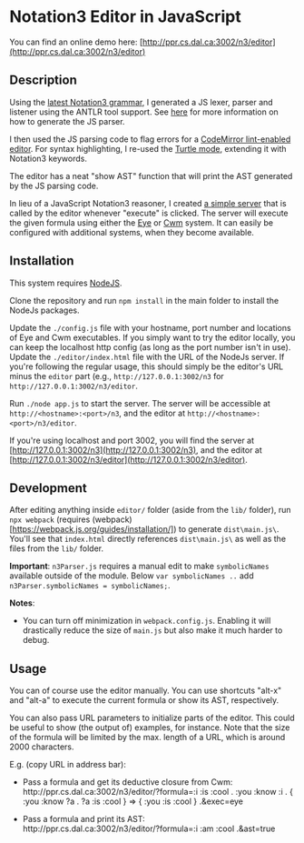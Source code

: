 # Notation3 Editor in JavaScript

You can find an online demo here: [http://ppr.cs.dal.ca:3002/n3/editor](http://ppr.cs.dal.ca:3002/n3/editor)

## Description

Using the [latest Notation3 grammar](https://github.com/w3c/N3/blob/master/grammar/README.md), 
I generated a JS lexer, parser and listener using the ANTLR tool support. 
See [here](https://github.com/w3c/N3/blob/master/grammar/README.md#creating-the-js-parser) for more information on how to generate the JS parser.

I then used the JS parsing code to flag errors for a [CodeMirror lint-enabled editor](https://codemirror.net/demo/lint.html). 
For syntax highlighting, I re-used the [Turtle mode](https://codemirror.net/mode/turtle/index.html),
extending it with Notation3 keywords. 

The editor has a neat "show AST" function that will print the AST generated by the JS parsing code.

In lieu of a JavaScript Notation3 reasoner, 
I created [a simple server](https://github.com/william-vw/n3-editor-js/blob/master/app.js)
that is called by the editor whenever "execute" is clicked. The server will execute the given formula using 
either the [Eye](https://github.com/josd/eye) or [Cwm](https://www.w3.org/2000/10/swap/doc/cwm.html) system. 
It can easily be configured with additional systems, when they become available.

## Installation

This system requires [NodeJS](https://nodejs.org/en/).

Clone the repository and run `npm install` in the main folder to install the NodeJs packages.

Update the `./config.js` file with your hostname, port number and locations of Eye and Cwm executables.
If you simply want to try the editor locally, you can keep the localhost http config (as long as the port number isn't in use). Update the `./editor/index.html` file with the URL of the NodeJs server. If you're following the regular usage, this should simply be the editor's URL minus the `editor` part (e.g., `http://127.0.0.1:3002/n3` for `http://127.0.0.1:3002/n3/editor`.

Run `./node app.js` to start the server. 
The server will be accessible at `http://<hostname>:<port>/n3`, and the editor at `http://<hostname>:<port>/n3/editor`. 

If you're using localhost and port 3002, you will find the server at [http://127.0.0.1:3002/n3](http://127.0.0.1:3002/n3), and the editor at [http://127.0.0.1:3002/n3/editor](http://127.0.0.1:3002/n3/editor).

## Development

After editing anything inside `editor/` folder (aside from the `lib/` folder), run `npx webpack` (requires (webpack)[https://webpack.js.org/guides/installation/]) to generate `dist\main.js\`. You'll see that `index.html` directly references `dist\main.js\` as well as the files from the `lib/` folder.

**Important**: `n3Parser.js` requires a manual edit to make `symbolicNames` available outside of the module. Below `var symbolicNames ..` add `n3Parser.symbolicNames = symbolicNames;`.

**Notes**:
- You can turn off minimization in `webpack.config.js`. Enabling it will drastically reduce the size of `main.js` but also make it much harder to debug.


## Usage

You can of course use the editor manually. You can use shortcuts "alt-x" and "alt-a" to execute the current formula or show its AST, respectively.

You can also pass URL parameters to initialize parts of the editor. This could be useful to show (the output of) examples, for instance. Note that the size of the formula will be limited by the max. length of a URL, which is around 2000 characters.

E.g. (copy URL in address bar):
- Pass a formula and get its deductive closure from Cwm:  
ht<span>tp://</span>ppr.cs.dal.ca:3002/n3/editor/?formula=:i :is :cool . :you :know :i . { :you :know ?a . ?a :is :cool } => { :you :is :cool } .&exec=eye

- Pass a formula and print its AST:  
ht<span>tp://</span>ppr.cs.dal.ca:3002/n3/editor/?formula=:i :am :cool .&ast=true
